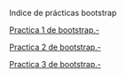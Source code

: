 Indice de prácticas bootstrap

<a href="https://lolyous.github.io/Practica1.html">Practica 1 de bootstrap.-</a>

<a href="https://lolyous.github.io/practica2.html">Practica 2 de bootstrap.-</a>

<a href="https://lolyous.github.io/practica3.html">Practica 3 de bootstrap.-</a>


